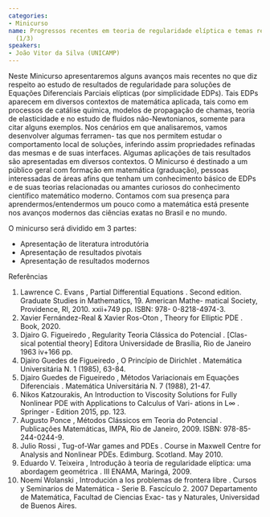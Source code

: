```yaml
---
categories:
- Minicurso
name: Progressos recentes em teoria de regularidade elíptica e temas relacionados
  (1/3)
speakers:
- João Vitor da Silva (UNICAMP)
---
```


Neste Minicurso apresentaremos alguns avanços mais recentes no que diz respeito ao estudo de resultados de regularidade para soluções de Equações Diferenciais Parciais elípticas (por simplicidade EDPs). Tais EDPs aparecem em diversos contextos de matemática aplicada, tais como em processos de catálise química, modelos de propagação de chamas, teoria de elasticidade e no estudo de fluidos não-Newtonianos, somente para citar alguns exemplos. Nos cenários em que analisaremos, vamos desenvolver algumas ferramen- tas que nos permitem estudar o comportamento local de soluções, inferindo assim propriedades refinadas das mesmas e de suas interfaces. Algumas aplicações de tais resultados são apresentadas em diversos contextos. O Minicurso é destinado a um público geral com formação em matemática (graduação), pessoas interessadas de áreas afins que tenham um conhecimento básico de EDPs e de suas teorias relacionadas ou amantes curiosos do conhecimento científico matemático moderno. Contamos com sua presença para aprendermos/entendermos um pouco como a matemática está presente nos avanços modernos das ciências exatas no Brasil e no mundo.

  O minicurso será dividido em 3 partes:

   - Apresentação de literatura introdutória
   - Apresentação de resultados pivotais
   - Apresentação de resultados modernos

  Referências
   1. Lawrence C. Evans , Partial Differential Equations . Second edition. Graduate Studies in Mathematics, 19. American Mathe- matical Society, Providence, RI, 2010. xxii+749 pp. ISBN: 978- 0-8218-4974-3.
   2. Xavier Fernández-Real & Xavier Ros-Oton , Theory for Elliptic PDE . Book, 2020.
   3. Djairo G. Figueiredo , Regularity Teoria Clássica do Potencial . [Clas- sical potential theory] Editora Universidade de Brasília, Rio de Janeiro 1963 iv+166 pp.
   4. Djairo Guedes de Figueiredo , O Princípio de Dirichlet . Matemática Universitária N. 1 (1985), 63-84.
   5. Djairo Guedes de Figueiredo , Métodos Variacionais em Equações Diferenciais . Matemática Universitária N. 7 (1988), 21-47.
   6. Nikos Katzourakis, An Introduction to Viscosity Solutions for Fully Nonlinear PDE with Applications to Calculus of Vari- ations in L∞ . Springer - Edition 2015, pp. 123.
   7. Augusto Ponce , Métodos Clássicos em Teoria do Potencial . Publicações Matemáticas, IMPA, Rio de Janeiro, 2009. ISBN: 978-85-244-0244-9.
   8. Julio Rossi , Tug-of-War games and PDEs . Course in Maxwell Centre for Analysis and Nonlinear PDEs. Edimburg. Scotland. May 2010.
   9. Eduardo V. Teixeira , Introdução à teoria de regularidade elíptica: uma abordagem geométrica . III ENAMA, Maringá, 2009.
   10. Noemí Wolanski , Introdución a los problemas de frontera libre . Cursos y Seminarios de Matemática - Serie B. Fascículo 2. 2007 Departamento de Matemática, Facultad de Ciencias Exac- tas y Naturales, Universidad de Buenos Aires.